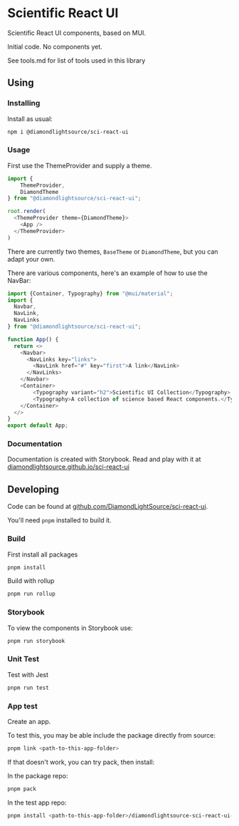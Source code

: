 Scientific React UI
===================

Scientific React UI components, based on MUI.

Initial code. No components yet.

See tools.md for list of tools used in this library

Using
-----

### Installing

Install as usual:

```sh
npm i @diamondlightsource/sci-react-ui
```

### Usage

First use the ThemeProvider and supply a theme.

```js
import {
    ThemeProvider,
	DiamondTheme
} from "@diamondlightsource/sci-react-ui";

root.render(
  <ThemeProvider theme={DiamondTheme}>
    <App />
  </ThemeProvider>
)
```

There are currently two themes, `BaseTheme` or `DiamondTheme`, but you can adapt your own.

There are various components, here's an example of how to use the NavBar:

```js
import {Container, Typography} from "@mui/material";
import {
  Navbar,
  NavLink,
  NavLinks
} from "@diamondlightsource/sci-react-ui";

function App() {
  return <>
    <Navbar>
      <NavLinks key="links">
        <NavLink href="#" key="first">A link</NavLink>
      </NavLinks>
    </Navbar>
    <Container>
        <Typography variant="h2">Scientific UI Collection</Typography>
        <Typography>A collection of science based React components.</Typography>
    </Container>
  </>
}
export default App;
```

### Documentation

Documentation is created with Storybook.
Read and play with it at [diamondlightsource.github.io/sci-react-ui](https://diamondlightsource.github.io/sci-react-ui/)

Developing
----------

Code can be found at [github.com/DiamondLightSource/sci-react-ui](https://github.com/DiamondLightSource/sci-react-ui).

You'll need `pnpm` installed to build it.

### Build

First install all packages

```sh
pnpm install
```

Build with rollup

```sh
pnpm run rollup
```

### Storybook 

To view the components in Storybook use:

```sh
pnpm run storybook
```


### Unit Test

Test with Jest

```sh
pnpm run test
```

### App test

Create an app.

To test this, you may be able include the package directly from source:
```sh
pnpm link <path-to-this-app-folder>
```
If that doesn't work, you can try pack, then install:

In the package repo:
```sh
pnpm pack
```
In the test app repo:
```sh
pnpm install <path-to-this-app-folder>/diamondlightsource-sci-react-ui-0.0.1.tgz
```